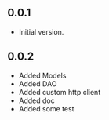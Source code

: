 ## 0.0.1

- Initial version.

## 0.0.2

- Added Models
- Added DAO
- Added custom http client
- Added doc
- Added some test